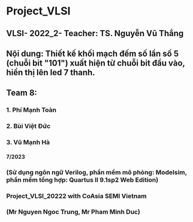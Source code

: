 # Project_VLSI
## VLSI- 2022_2- Teacher: TS. Nguyễn Vũ Thắng
## Nội dung: Thiết kế khối mạch đếm số lần số 5 (chuỗi bit "101") xuất hiện từ chuỗi bit đầu vào, hiển thị lên led 7 thanh.

## Team 8:
### 1. Phí Mạnh Toàn
### 2. Bùi Việt Đức
### 3. Vũ Mạnh Hà
#### 7/2023

### (Sử dụng ngôn ngữ Verilog, phần mềm mô phỏng: Modelsim, phần mềm tổng hợp: Quartus II 9.1sp2 Web Edition)

### Project_VLSI_20222 with CoAsia SEMI Vietnam
### (Mr Nguyen Ngoc Trung, Mr Pham Minh Duc)
